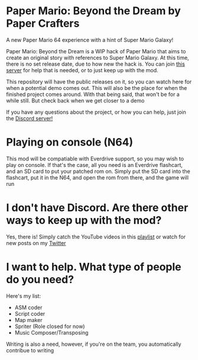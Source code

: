 # Paper Mario: Beyond the Dream by Paper Crafters
A new Paper Mario 64 experience with a hint of Super Mario Galaxy!

Paper Mario: Beyond the Dream is a WIP hack of Paper Mario that aims to create an original story with references to Super Mario Galaxy. At this time, there is no set release date, due to how new the hack is. You can join [this server](https://discord.gg/bN4hrXNgRW) for help that is needed, or to just keep up with the mod. 

This repository will have the public releases on it, so you can watch here for when a potential demo comes out. This will also be the place for when the finished project comes around. With that being said, that won't be for a while still. But check back when we get closer to a demo


If you have any questions about the project, or how you can help, just join the [Discord server!](https://discord.gg/bN4hrXNgRW) 

# Playing on console (N64)
This mod will be compatiable with Everdrive support, so you may wish to play on console. If that's the case, all you need is an Everdrive flashcart, and an SD card to put your patched rom on. Simply put the SD card into the flashcart, put it in the N64, and open the rom from there, and the game will run

# I don't have Discord. Are there other ways to keep up with the mod?
Yes, there is! Simply catch the YouTube videos in this [playlist](https://youtube.com/playlist?list=PLJ9UtDRJbsbspRZyCI_V3VNUvyO-XkN2U) or watch for new posts on my [Twitter](https://twitter.com/GDX4X5)

# I want to help. What type of people do you need?
Here's my list:

- ASM coder
- Script coder
- Map maker
- Spriter (Role closed for now)
- Music Composer/Transposing

Writing is also a need, however, if you're on the team, you automatically contribue to writing
